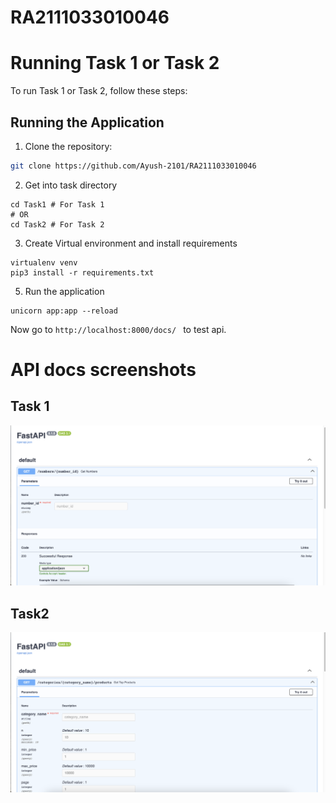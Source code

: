 # RA2111033010046

# Running Task 1 or Task 2

To run Task 1 or Task 2, follow these steps:

## Running the Application



1. Clone the repository:

```bash
git clone https://github.com/Ayush-2101/RA2111033010046


```
2. Get into task directory
```
cd Task1 # For Task 1
# OR
cd Task2 # For Task 2
```


3. Create Virtual environment and install requirements
```
virtualenv venv
pip3 install -r requirements.txt

```

5. Run the application
```
unicorn app:app --reload
```

Now go to ```http://localhost:8000/docs/ ``` to test api.

# API docs screenshots
## Task 1

<img width="1465" alt="Screenshot 2024-04-03 at 7 23 27 PM" src="https://github.com/Ayush-2101/RA2111033010046/blob/main/assets/task1.png">

## Task2
<img width="1465" alt="Screenshot 2024-04-03 at 7 22 14 PM" src="https://github.com/Ayush-2101/RA2111033010046/blob/main/assets/task2.png">


